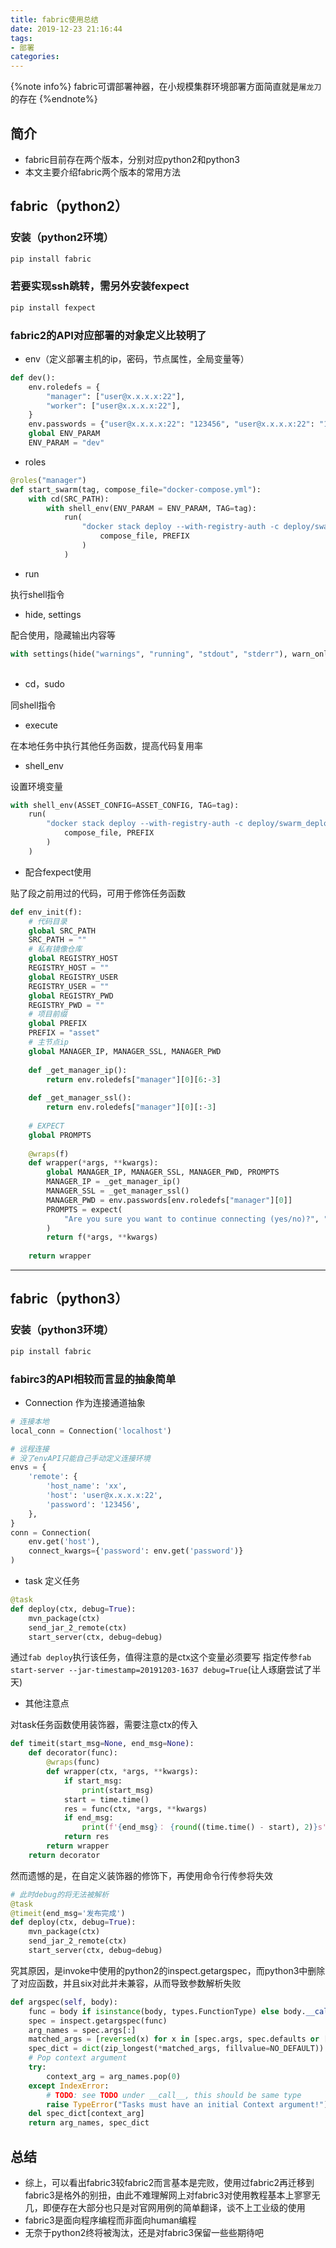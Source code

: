 ```yaml
---
title: fabric使用总结
date: 2019-12-23 21:16:44
tags: 
- 部署
categories:
---
```


{%note info%}
fabric可谓部署神器，在小规模集群环境部署方面简直就是`屠龙刀`的存在
{%endnote%}
<!--more-->

## 简介

- fabric目前存在两个版本，分别对应python2和python3
- 本文主要介绍fabric两个版本的常用方法

## fabric（python2）
### 安装（python2环境）

```python
pip install fabric
```
### 若要实现ssh跳转，需另外安装fexpect

```python
pip install fexpect
```
### fabric2的API对应部署的对象定义比较明了
- env（定义部署主机的ip，密码，节点属性，全局变量等）
	
```python
def dev():
    env.roledefs = {
        "manager": ["user@x.x.x.x:22"],
        "worker": ["user@x.x.x.x:22"],
    }
    env.passwords = {"user@x.x.x.x:22": "123456", "user@x.x.x.x:22": "123456"}
    global ENV_PARAM
    ENV_PARAM = "dev"
```

- roles
    
```python
@roles("manager")
def start_swarm(tag, compose_file="docker-compose.yml"):
    with cd(SRC_PATH):
        with shell_env(ENV_PARAM = ENV_PARAM, TAG=tag):
            run(
                "docker stack deploy --with-registry-auth -c deploy/swarm_deploy/{} {}".format(  # noqa
                    compose_file, PREFIX
                )
            )   
```
    
   
- run

执行shell指令
    
- hide, settings 

配合使用，隐藏输出内容等
        
```python
with settings(hide("warnings", "running", "stdout", "stderr"), warn_only=True):
    
```
    
    
- cd，sudo

同shell指令
    
- execute

在本地任务中执行其他任务函数，提高代码复用率
    
- shell_env

设置环境变量
        
```python
with shell_env(ASSET_CONFIG=ASSET_CONFIG, TAG=tag):
    run(
        "docker stack deploy --with-registry-auth -c deploy/swarm_deploy/{} {}".format(  # noqa
            compose_file, PREFIX
        )
    )
```
    
- 配合fexpect使用

贴了段之前用过的代码，可用于修饰任务函数
        
```python
def env_init(f):
    # 代码目录
    global SRC_PATH
    SRC_PATH = ""
    # 私有镜像仓库
    global REGISTRY_HOST
    REGISTRY_HOST = ""
    global REGISTRY_USER
    REGISTRY_USER = ""
    global REGISTRY_PWD
    REGISTRY_PWD = ""
    # 项目前缀
    global PREFIX
    PREFIX = "asset"
    # 主节点ip
    global MANAGER_IP, MANAGER_SSL, MANAGER_PWD
    
    def _get_manager_ip():
        return env.roledefs["manager"][0][6:-3]
    
    def _get_manager_ssl():
        return env.roledefs["manager"][0][:-3]
    
    # EXPECT
    global PROMPTS
    
    @wraps(f)
    def wrapper(*args, **kwargs):
        global MANAGER_IP, MANAGER_SSL, MANAGER_PWD, PROMPTS
        MANAGER_IP = _get_manager_ip()
        MANAGER_SSL = _get_manager_ssl()
        MANAGER_PWD = env.passwords[env.roledefs["manager"][0]]
        PROMPTS = expect(
            "Are you sure you want to continue connecting (yes/no)?", "yes"
        )
        return f(*args, **kwargs)
    
    return wrapper  
```
---
## fabric（python3）
### 安装（python3环境）

```python
pip install fabric
```

### fabirc3的API相较而言显的抽象简单
- Connection 作为连接通道抽象

```python
# 连接本地
local_conn = Connection('localhost')

# 远程连接
# 没了envAPI只能自己手动定义连接环境
envs = {
    'remote': {
        'host_name': 'xx',
        'host': 'user@x.x.x.x:22',
        'password': '123456',
    },
}
conn = Connection(
    env.get('host'),
    connect_kwargs={'password': env.get('password')}
)
```

- task 定义任务

```python
@task
def deploy(ctx, debug=True):
    mvn_package(ctx)
    send_jar_2_remote(ctx)
    start_server(ctx, debug=debug)
```
通过`fab deploy`执行该任务，值得注意的是ctx这个变量必须要写
指定传参`fab start-server --jar-timestamp=20191203-1637 debug=True`(让人琢磨尝试了半天)


- 其他注意点

对task任务函数使用装饰器，需要注意ctx的传入

```python
def timeit(start_msg=None, end_msg=None):
    def decorator(func):
        @wraps(func)
        def wrapper(ctx, *args, **kwargs):
            if start_msg:
                print(start_msg)
            start = time.time()
            res = func(ctx, *args, **kwargs)
            if end_msg:
                print(f'{end_msg}： {round((time.time() - start), 2)}s')
            return res
        return wrapper
    return decorator
```

然而遗憾的是，在自定义装饰器的修饰下，再使用命令行传参将失效

```python
# 此时debug的将无法被解析
@task
@timeit(end_msg='发布完成')
def deploy(ctx, debug=True):
    mvn_package(ctx)
    send_jar_2_remote(ctx)
    start_server(ctx, debug=debug)
```

究其原因，是invoke中使用的python2的inspect.getargspec，而python3中删除了对应函数，并且six对此并未兼容，从而导致参数解析失败

```python
def argspec(self, body):
    func = body if isinstance(body, types.FunctionType) else body.__call__
    spec = inspect.getargspec(func)
    arg_names = spec.args[:]
    matched_args = [reversed(x) for x in [spec.args, spec.defaults or []]]
    spec_dict = dict(zip_longest(*matched_args, fillvalue=NO_DEFAULT))
    # Pop context argument
    try:
        context_arg = arg_names.pop(0)
    except IndexError:
        # TODO: see TODO under __call__, this should be same type
        raise TypeError("Tasks must have an initial Context argument!")
    del spec_dict[context_arg]
    return arg_names, spec_dict
```

## 总结
- 综上，可以看出fabric3较fabric2而言基本是完败，使用过fabric2再迁移到fabric3是格外的别扭，由此不难理解网上对fabric3对使用教程基本上寥寥无几，即便存在大部分也只是对官网用例的简单翻译，谈不上工业级的使用
- fabric3是面向程序编程而非面向human编程
- 无奈于python2终将被淘汰，还是对fabric3保留一些些期待吧